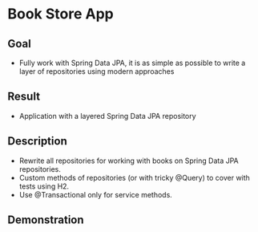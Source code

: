 # Book Store App

## Goal
- Fully work with Spring Data JPA, it is as simple as possible to write a layer of repositories using modern approaches

## Result
- Application with a layered Spring Data JPA repository

## Description
- Rewrite all repositories for working with books on Spring Data JPA repositories.
- Custom methods of repositories (or with tricky @Query) to cover with tests using H2.
- Use @Transactional only for service methods.

## Demonstration